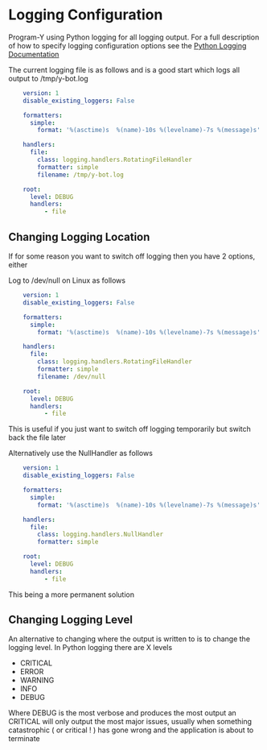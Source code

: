 # Logging Configuration

Program-Y using Python logging for all logging output. 
For a full description of how to specify logging configuration options see 
the [Python Logging Documentation](https://docs.python.org/3/library/logging.config.html#user-defined-objects)

The current logging file is as follows and is a good start which logs all output to /tmp/y-bot.log

```yaml
    version: 1
    disable_existing_loggers: False

    formatters:
      simple:
        format: '%(asctime)s  %(name)-10s %(levelname)-7s %(message)s'

    handlers:
      file:
        class: logging.handlers.RotatingFileHandler
        formatter: simple
        filename: /tmp/y-bot.log

    root:
      level: DEBUG
      handlers:
          - file
```

## Changing Logging Location

If for some reason you want to switch off logging then you have 2 options, either

Log to /dev/null on Linux as follows

```yaml
    version: 1
    disable_existing_loggers: False

    formatters:
      simple:
        format: '%(asctime)s  %(name)-10s %(levelname)-7s %(message)s'

    handlers:
      file:
        class: logging.handlers.RotatingFileHandler
        formatter: simple
        filename: /dev/null

    root:
      level: DEBUG
      handlers:
          - file
```
This is useful if you just want to switch off logging temporarily but switch back the file later

Alternatively use the NullHandler as follows

```yaml
    version: 1
    disable_existing_loggers: False

    formatters:
      simple:
        format: '%(asctime)s  %(name)-10s %(levelname)-7s %(message)s'

    handlers:
      file:
        class: logging.handlers.NullHandler
        formatter: simple

    root:
      level: DEBUG
      handlers:
          - file

```

This being a more permanent solution

## Changing Logging Level

An alternative to changing where the output is written to is to change the logging level. 
In Python logging there are X levels

* CRITICAL
* ERROR
* WARNING
* INFO
* DEBUG

Where DEBUG is the most verbose and produces the most output an CRITICAL will only output the most major issues, 
usually when something catastrophic ( or critical ! ) has gone wrong and the application is about to terminate


